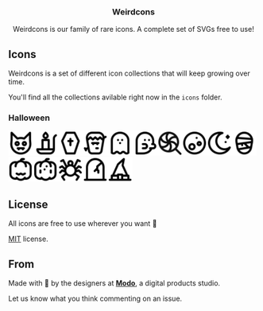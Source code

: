 <p align="center">
<h3 align="center">Weirdcons</h3>
<p align="center">
Weirdcons is our family of rare icons. A complete set of SVGs free to use!
</p>

## Icons

Weirdcons is a set of different icon collections that will keep growing over time.

You'll find all the collections avilable right now in the `icons` folder.

### Halloween

<img src="https://raw.githubusercontent.com/modo-studio/weirdcons/master/icons/halloween/ic_bat.svg?sanitize=true" width="50"><img src="https://raw.githubusercontent.com/modo-studio/weirdcons/master/icons/halloween/ic_candle.svg?sanitize=true" width="50"><img src="https://raw.githubusercontent.com/modo-studio/weirdcons/master/icons/halloween/ic_coffin.svg?sanitize=true" width="50"><img src="https://raw.githubusercontent.com/modo-studio/weirdcons/master/icons/halloween/ic_frankenstein.svg?sanitize=true" width="50"><img src="https://raw.githubusercontent.com/modo-studio/weirdcons/master/icons/halloween/ic_ghost_floating.svg?sanitize=true" width="50"><img src="https://raw.githubusercontent.com/modo-studio/weirdcons/master/icons/halloween/ic_ghost_walking.svg?sanitize=true" width="50"><img src="https://raw.githubusercontent.com/modo-studio/weirdcons/master/icons/halloween/ic_lollipop.svg?sanitize=true" width="50"><img src="https://raw.githubusercontent.com/modo-studio/weirdcons/master/icons/halloween/ic_moon_full.svg?sanitize=true" width="50"><img src="https://raw.githubusercontent.com/modo-studio/weirdcons/master/icons/halloween/ic_moon.svg?sanitize=true" width="50"><img src="https://raw.githubusercontent.com/modo-studio/weirdcons/master/icons/halloween/ic_mummy.svg?sanitize=true" width="50"><img src="https://raw.githubusercontent.com/modo-studio/weirdcons/master/icons/halloween/ic_pumpkin_carved.svg?sanitize=true" width="50"><img src="https://raw.githubusercontent.com/modo-studio/weirdcons/master/icons/halloween/ic_pumpkin.svg?sanitize=true" width="50"><img src="https://raw.githubusercontent.com/modo-studio/weirdcons/master/icons/halloween/ic_spider.svg?sanitize=true" width="50"><img src="https://raw.githubusercontent.com/modo-studio/weirdcons/master/icons/halloween/ic_tomb.svg?sanitize=true" width="50"><img src="https://raw.githubusercontent.com/modo-studio/weirdcons/master/icons/halloween/ic_witch_hat.svg?sanitize=true" width="50">

## License

All icons are free to use wherever you want 🎉

[MIT](LICENSE.txt) license.

## From

Made with 🖤 by the designers at **[Modo](https://modo.studio)**, a digital products studio.

Let us know what you think commenting on an issue.

